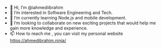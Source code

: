 - 👋 Hi, I’m @iahmediibrahim
- 👀 I’m interested in Software Engineering and Tech.
- 🌱 I’m currently learning Node.js and mobile development.
- 💞️ I’m looking to collaborate on new exciting projects that would help me gain more knowledge and experience.
- 📫 How to reach me , you can visit my personal website https://ahmedibrahim.ninja/

<!---
iahmediibrahim/iahmediibrahim is a ✨ special ✨ repository because its `README.md` (this file) appears on your GitHub profile.
You can click the Preview link to take a look at your changes.
--->
